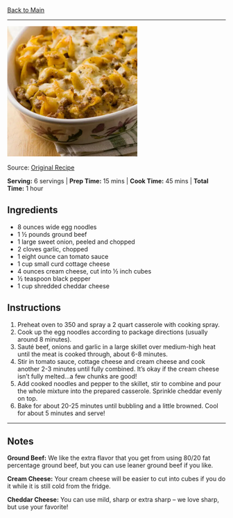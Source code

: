 [Back to Main](/README.md)

---

<img src="/200%20Images/Beef%20Stroganoff%20Casserole.png" width="300" />

Source: [Original Recipe](https://www.framedcooks.com/2012/03/beef-stroganoff-casserole.html)

**Serving:** 6 servings | **Prep Time:** 15 mins | **Cook Time:** 45 mins | **Total Time:** 1 hour

## Ingredients

- 8 ounces wide egg noodles
- 1 ½ pounds ground beef
- 1 large sweet onion, peeled and chopped
- 2 cloves garlic, chopped
- 1 eight ounce can tomato sauce
- 1 cup small curd cottage cheese
- 4 ounces cream cheese, cut into ½ inch cubes
- ½ teaspoon black pepper
- 1 cup shredded cheddar cheese

## Instructions

1. Preheat oven to 350 and spray a 2 quart casserole with cooking spray.
2. Cook up the egg noodles according to package directions (usually around 8 minutes).
3. Sauté beef, onions and garlic in a large skillet over medium-high heat until the meat is cooked through, about 6-8 minutes.
4. Stir in tomato sauce, cottage cheese and cream cheese and cook another 2-3 minutes until fully combined. It’s okay if the cream cheese isn’t fully melted…a few chunks are good!
5. Add cooked noodles and pepper to the skillet, stir to combine and pour the whole mixture into the prepared casserole. Sprinkle cheddar evenly on top.
6. Bake for about 20-25 minutes until bubbling and a little browned. Cool for about 5 minutes and serve!

---
## Notes

**Ground Beef:** We like the extra flavor that you get from using 80/20 fat percentage ground beef, but you can use leaner ground beef if you like.

**Cream Cheese:** Your cream cheese will be easier to cut into cubes if you do it while it is still cold from the fridge.

**Cheddar Cheese:** You can use mild, sharp or extra sharp – we love sharp, but use your favorite!